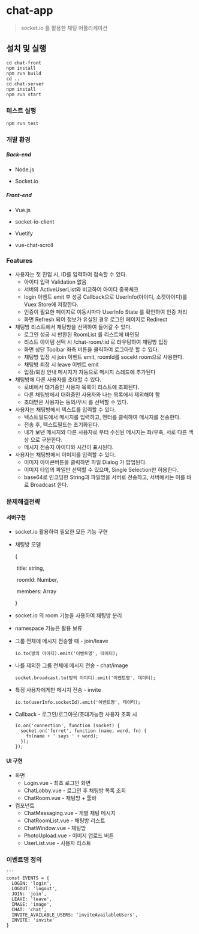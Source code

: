 # chat-app

>  socket.io 를 활용한 채팅 어플리케이션



## 설치 및 실행

```
cd chat-front
npm install
npm run build
cd ..
cd chat-server
npm install
npm run start
```

### 테스트 실행

```
npm run test
```

### 

### 개발 환경

##### Back-end

- Node.js

- Socket.io

##### Front-end

- Vue.js

- socket-io-client

- Vuetify

- vue-chat-scroll



### Features

- 사용자는 첫 진입 시, ID를 입력하여 접속할 수 있다.
  - 아이디 입력 Validation 없음
  - 서버의 ActiveUserList와 비교하여 아이디 중복체크
  - login 이벤트 emit 후 성공 Callback으로 UserInfo(아이디, 소켓아이디)를 Vuex Store에 저장한다.
  - 인증이 필요한 페이지로 이동시마다 UserInfo State 를 확인하여 인증 처리
  - 화면 Refresh 되어 정보가 유실된 경우 로그인 페이지로 Redirect
- 채팅방 리스트에서 채팅방을 선택하여 들어갈 수 있다.
  - 로그인 성공 시 반환된 RoomList 를 리스트에 바인딩
  - 리스트 아이템 선택 시 /chat-room/:id 로 라우팅하여 채팅방 입장
  - 화면 상단 Toolbar 좌측 버튼을 클릭하여 로그아웃 할 수 있다.
  - 채팅방 입장 시 join 이벤트 emit, roomId를 socekt room으로 사용한다.
  - 채팅방 퇴장 시 leave 이벤트 emit
  - 입장/퇴장 안내 메시지가 자동으로 메시지 스레드에 추가된다
- 채팅방에 다른 사용자를 초대할 수 있다.
  - 로비에서 대기중인 사용자 목록이 리스트에 조회된다.
  - 다른 채팅방에서 대화중인 사용자와 나는 목록에서 제외해야 함
  - 초대받은 사용자는 동의/무시 를 선택할 수 있다.
- 사용자는 채팅방에서 텍스트를 입력할 수 있다.
  - 텍스트필드에서 메시지를 입력하고, 엔터를 클릭하여 메시지를 전송한다.
  - 전송 후, 텍스트필드는 초기화된다.
  - 내가 보낸 메시지와 다른 사용자로 부터 수신된 메시지는 좌/우측, 서로 다른 색상 으로 구분한다.
  - 메시지 전송자 아이디와 시간이 표시된다.
- 사용자는 채팅방에서 이미지를 입력할 수 있다.
  - 이미지 아이콘버튼을 클릭하면 파일 Dialog 가 팝업된다.
  - 이미지 타입의 파일만 선택할 수 있으며, Single Selection만 허용한다.
  - base64로 인코딩한 String과 파일명을 서버로 전송하고, 서버에서는 이를 바로 Broadcast 한다.

 

### 문제해결전략

#### 서버구현

- socket.io 활용하여 필요한 모든 기능 구현

- 채팅방 모델

  {

  ​	title: string,

  ​	roomId: Number,

  ​	members: Array

  }

- socket.io 의 room 기능을 사용하여 채팅방 분리

- namespace 기능은 활용 보류

- 그룹 전체에 메시지 전송할 때 - join/leave

  ```
  io.to(방의 아이디).emit('이벤트명', 데이터);
  ```

- 나를 제외한 그룹 전체에 메시지 전송 - chat/image

  ```
  socket.broadcast.to(방의 아이디).emit('이벤트명', 데이터);
  ```

- 특정 사용자에게만 메시지 전송 - invite

  ```
  io.to(userInfo.socketId).emit('이벤트명', 데이터);
  ```

- Callback - 로그인/로그아웃/초대가능한 사용자 조회 시 

  ```
  io.on('connection', function (socket) {
    socket.on('ferret', function (name, word, fn) {
      fn(name + ' says ' + word);
    });
  });
  ```


#### UI 구현

- 화면
  - Login.vue - 최초 로그인 화면
  - ChatLobby.vue - 로그인 후 채팅방 목록 조회
  - ChatRoom.vue - 채팅방 + 툴바
- 컴포넌트
  - ChatMessaging.vue - 개별 채팅 메시지
  - ChatRoomList.vue - 채팅방 리스트
  - ChatWindow.vue - 채팅방 
  - PhotoUpload.vue - 이미지 업로드 버튼
  - UserList.vue - 사용자 리스트 


### 이벤트명 정의
    ```
    const EVENTS = {
      LOGIN: 'login',
      LOGOUT: 'logout',
      JOIN: 'join',
      LEAVE: 'leave',
      IMAGE: 'image',
      CHAT: 'chat',
      INVITE_AVAILABLE_USERS: 'inviteAvailableUsers',
      INVITE: 'invite'
    } 
  ```
  
  
